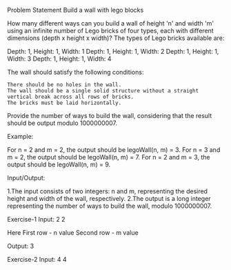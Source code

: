  Problem Statement
Build a wall with lego blocks

How many different ways can you build a wall of height 'n' and width 'm' using an infinite number of Lego bricks of four types, each with different dimensions (depth x height x width)? The types of Lego bricks available are:

Depth: 1, Height: 1, Width: 1
Depth: 1, Height: 1, Width: 2
Depth: 1, Height: 1, Width: 3
Depth: 1, Height: 1, Width: 4

The wall should satisfy the following conditions:

    There should be no holes in the wall.
    The wall should be a single solid structure without a straight vertical break across all rows of bricks.
    The bricks must be laid horizontally.

Provide the number of ways to build the wall, considering that the result should be output modulo 1000000007.

Example:

For n = 2 and m = 2, the output should be legoWall(n, m) = 3.
For n = 3 and m = 2, the output should be legoWall(n, m) = 7.
For n = 2 and m = 3, the output should be legoWall(n, m) = 9.

Input/Output:

1.The input consists of two integers: n and m, representing the desired height and width of the wall, respectively.
2.The output is a long integer representing the number of ways to build the wall, modulo 1000000007.

Exercise-1
Input:
2
2

Here
First row - n value
Second row - m value

Output:
3

Exercise-2
Input:
4
4
